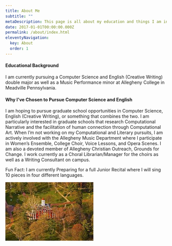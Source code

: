```yaml
---
title: About Me
subtitle: ""
metaDescription: This page is all about my education and things I am interested in.
date: 2017-01-01T00:00:00.000Z
permalink: /about/index.html
eleventyNavigation:
  key: About
  order: 1
---
```

#### Educational Background

I﻿ am currently pursuing a Computer Science and English (Creative Writing) double major as well as a Music Performance minor at Allegheny College in Meadville Pennsylvania.

#### W﻿hy I've Chosen to Pursue Computer Science and English

I am hoping to pursue graduate school opportunities in Computer Science, English (Creative Writing), or something that combines the two. I am particularly interested in graduate schools that research Computational Narrative and the facilitation of human connection through Computational Art. When I’m not working on my Computational and Literary pursuits, I am actively involved with the Allegheny Music Department where I participate in Women’s Ensemble, College Choir, Voice Lessons, and Opera Scenes. I am also a devoted member of Allegheny Christian Outreach, Grounds for Change. I work currently as a Choral Librarian/Manager for the choirs as well as a Writing Consultant on campus.

Fun Fact: I am currently Preparing for a full Junior Recital where I will sing 10 pieces in four different languages.

![Fern in Hand](/src/assets/img/allegheny-college-photo-for-website.jpg "Fern in Hand")